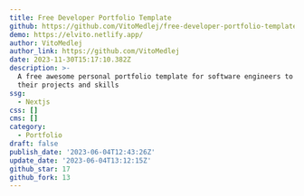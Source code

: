 ```yaml
---
title: Free Developer Portfolio Template
github: https://github.com/VitoMedlej/free-developer-portfolio-template
demo: https://elvito.netlify.app/
author: VitoMedlej
author_link: https://github.com/VitoMedlej
date: 2023-11-30T15:17:10.382Z
description: >-
  A free awesome personal portfolio template for software engineers to display
  their projects and skills
ssg:
  - Nextjs
css: []
cms: []
category:
  - Portfolio
draft: false
publish_date: '2023-06-04T12:43:26Z'
update_date: '2023-06-04T13:12:15Z'
github_star: 17
github_fork: 13
---
```

